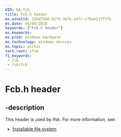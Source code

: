 ```yaml
---
UID: NA:fcb
title: Fcb.h header
ms.assetid: 31bd7560-81fd-3e7e-a47c-c76a4117f5fb
ms.date: 05/09/2018
keywords: ["Fcb.h header"]
ms.keywords: 
ms.prod: windows-hardware
ms.technology: windows-devices
ms.topic: portal
tech.root: ifsk
f1_keywords:
 - fcb
 - fcb/fcb
---
```


# Fcb.h header


## -description

This header is used by ifsk. For more information, see:

- [Installable file system](../_ifsk/index.md)

